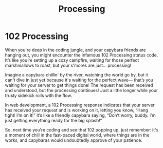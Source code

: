 ﻿---
category: 1xx
code: 102
cover: https://firebasestorage.googleapis.com/v0/b/capy-http.appspot.com/o/Capy-102-750x600.webp?alt=media
thumbnail: https://firebasestorage.googleapis.com/v0/b/capy-http.appspot.com/o/Capy-102-250x200.webp?alt=media
coverAlt: Processing
description: Processing
tags:
- 1xx
title: Processing
---


# 102 Processing

When you're deep in the coding jungle, and your capybara friends are hanging out, you might encounter the infamous 102 Processing status code. It’s like you’re setting up a cozy campfire, waiting for those perfect marshmallows to roast, but your s'mores are just... processing!

Imagine a capybara chillin' by the river, watching the world go by, but it can't dive in just yet because it's waiting for the perfect wave— that’s you waiting for your server to get things done! The request has been received and understood, but the processing continues! Just a little longer while your trusty sidekick rolls with the flow.

In web development, a 102 Processing response indicates that your server has received your request and is working on it, letting you know, “Hang tight! I’m on it!” It’s like a friendly capybara saying, “Don’t worry, buddy. I’m just getting everything ready for the big splash!”

So, next time you're coding and see that 102 popping up, just remember: it's a moment of chill in the fast-paced digital world, where things are in the works, and capybaras would undoubtedly approve of your patience.